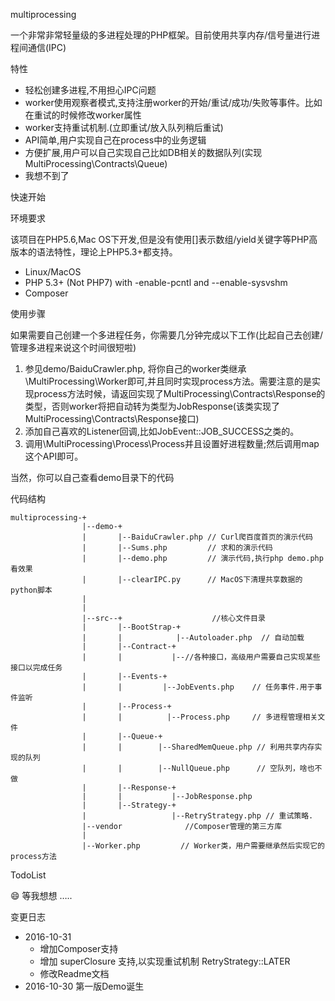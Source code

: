multiprocessing

一个非常非常轻量级的多进程处理的PHP框架。目前使用共享内存/信号量进行进程间通信(IPC)


特性

- 轻松创建多进程,不用担心IPC问题
- worker使用观察者模式,支持注册worker的开始/重试/成功/失败等事件。比如在重试的时候修改worker属性
- worker支持重试机制.(立即重试/放入队列稍后重试)
- API简单,用户实现自己在process中的业务逻辑
- 方便扩展,用户可以自己实现自己比如DB相关的数据队列(实现MultiProcessing\Contracts\Queue)
- 我想不到了

快速开始

环境要求

该项目在PHP5.6,Mac OS下开发,但是没有使用[]表示数组/yield关键字等PHP高版本的语法特性，理论上PHP5.3+都支持。

- Linux/MacOS
- PHP 5.3+ (Not PHP7) with -enable-pcntl and --enable-sysvshm
- Composer

使用步骤

如果需要自己创建一个多进程任务，你需要几分钟完成以下工作(比起自己去创建/管理多进程来说这个时间很短啦)

1. 参见demo/BaiduCrawler.php, 将你自己的worker类继承\MultiProcessing\Worker即可,并且同时实现process方法。需要注意的是实现process方法时候，请返回实现了MultiProcessing\Contracts\Response的类型，否则worker将把自动转为类型为JobResponse(该类实现了MultiProcessing\Contracts\Response接口)
2. 添加自己喜欢的Listener回调,比如JobEvent::JOB_SUCCESS之类的。
3. 调用\MultiProcessing\Process\Process并且设置好进程数量;然后调用map这个API即可。

当然，你可以自己查看demo目录下的代码



代码结构

    multiprocessing-+
                    |--demo-+
                    |       |--BaiduCrawler.php // Curl爬百度首页的演示代码
                    |       |--Sums.php         // 求和的演示代码
            		|       |--demo.php         // 演示代码,执行php demo.php 看效果
                    |       |--clearIPC.py      // MacOS下清理共享数据的python脚本
                    |
                    |
                    |--src--+                    //核心文件目录
                    |       |--BootStrap-+    
                    |       |            |--Autoloader.php  // 自动加载
                    |       |--Contract-+    
                    |       |           |--//各种接口，高级用户需要自己实现某些接口以完成任务
                    |       |--Events-+
                    |       |		  |--JobEvents.php    // 任务事件.用于事件监听
                    |       |--Process-+    
                    |       |          |--Process.php     // 多进程管理相关文件
                    |       |--Queue-+
                    | 		|		 |--SharedMemQueue.php // 利用共享内存实现的队列
                    |       |     	 |--NullQueue.php      // 空队列，啥也不做 
                    |		|--Response-+
                    |       |           |--JobResponse.php
                    |       |--Strategy-+
                    |                   |--RetryStrategy.php // 重试策略.
                    |--vendor              //Composer管理的第三方库
               		|
               		|--Worker.php         // Worker类，用户需要继承然后实现它的process方法



TodoList

:smile: 等我想想 …..



变更日志

- 2016-10-31 
  - 增加Composer支持
  - 增加 superClosure 支持,以实现重试机制 RetryStrategy::LATER 
  - 修改Readme文档
- 2016-10-30 第一版Demo诞生

